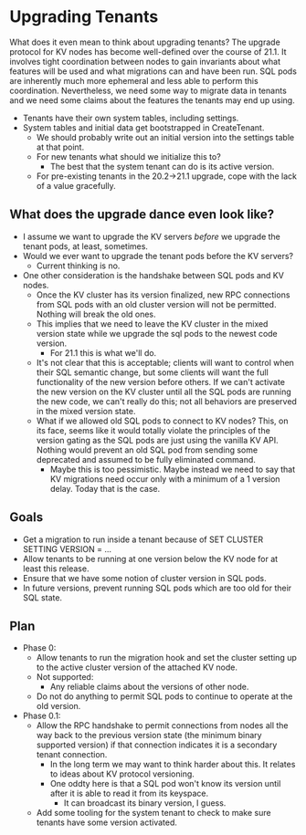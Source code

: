 # Upgrading Tenants

What does it even mean to think about upgrading tenants?
The upgrade protocol for KV nodes has become well-defined
over the course of 21.1. It involves tight coordination between
nodes to gain invariants about what features will be used and
what migrations can and have been run. SQL pods are inherently
much more ephemeral and less able to perform this coordination.
Nevertheless, we need some way to migrate data in tenants and we
need some claims about the features the tenants may end up using.

* Tenants have their own system tables, including settings.
* System tables and initial data get bootstrapped in CreateTenant.
    * We should probably write out an initial version into the settings table
      at that point.
    * For new tenants what should we initialize this to?
        * The best that the system tenant can do is its
          active version.
    * For pre-existing tenants in the 20.2->21.1 upgrade, cope
      with the lack of a value gracefully.

## What does the upgrade dance even look like?
* I assume we want to upgrade the KV servers *before* we upgrade the
 tenant pods, at least, sometimes.
* Would we ever want to upgrade the tenant pods before the KV servers?
   * Current thinking is no.
* One other consideration is the handshake between SQL pods and KV
 nodes.
   * Once the KV cluster has its version finalized, new RPC connections
     from SQL pods with an old cluster version will not be permitted.
     Nothing will break the old ones.
   * This implies that we need to leave the KV cluster in the mixed
     version state while we upgrade the sql pods to the newest code
     version.
     * For 21.1 this is what we'll do.
   * It's not clear that this is acceptable; clients will want to control
     when their SQL semantic change, but some clients will want the full
     functionality of the new version before others. If we can't activate
     the new version on the KV cluster until all the SQL pods are running
     the new code, we can't really do this; not all behaviors are preserved
     in the mixed version state.
   * What if we allowed old SQL pods to connect to KV nodes? This, on its
     face, seems like it would totally violate the principles of the
     version gating as the SQL pods are just using the vanilla KV API.
     Nothing would prevent an old SQL pod from sending some deprecated
     and assumed to be fully eliminated command.
       * Maybe this is too pessimistic. Maybe instead we need to say that
         KV migrations need occur only with a minimum of a 1 version delay.
         Today that is the case.


## Goals

* Get a migration to run inside a tenant because of
  SET CLUSTER SETTING VERSION = ...
* Allow tenants to be running at one version below the KV node
  for at least this release.
* Ensure that we have some notion of cluster version in SQL pods.
* In future versions, prevent running SQL pods which are too old
  for their SQL state.
  
## Plan

* Phase 0:
   * Allow tenants to run the migration hook and set the cluster setting
     up to the active cluster version of the attached KV node.
   * Not supported:
       * Any reliable claims about the versions of other node.
   * Do not do anything to permit SQL pods to continue to operate at the old
     version.
* Phase 0.1:
   * Allow the RPC handshake to permit connections from nodes
     all the way back to the previous version state (the minimum
     binary supported version) if that connection indicates it is
     a secondary tenant connection.
        * In the long term we may want to think harder about this.
          It relates to ideas about KV protocol versioning.
        * One oddty here is that a SQL pod won't know its version until
          after it is able to read it from its keyspace.
           * It can broadcast its binary version, I guess.
   * Add some tooling for the system tenant to check to make sure
     tenants have some version activated.



